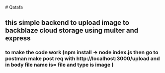 #   Q a t a f a 
## this simple backend to upload image to backblaze cloud storage using multer and express 
### to make the code work (npm install -> node index.js then go to postman make post req with http://localhost:3000/upload  and in body file name is= file and type is image )
 
